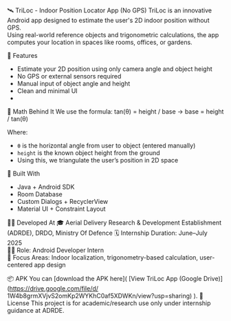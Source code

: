  🛰️ TriLoc - Indoor Position Locator App (No GPS)
TriLoc is an innovative Android app designed to estimate the user's 2D indoor position without GPS.  
Using real-world reference objects and trigonometric calculations, the app computes your location in spaces like rooms, offices, or gardens.

🚀 Features
- Estimate your 2D position using only camera angle and object height
- No GPS or external sensors required
- Manual input of object angle and height
- Clean and minimal UI
- 
 📐 Math Behind It
We use the formula: tan(θ) = height / base → base = height / tan(θ)

Where:
- `θ` is the horizontal angle from user to object (entered manually)
- `height` is the known object height from the ground
- Using this, we triangulate the user’s position in 2D space

 📱 Built With
- Java + Android SDK
- Room Database
- Custom Dialogs + RecyclerView
- Material UI + Constraint Layout

 👨‍💻 Developed At
🎓 Aerial Delivery Research & Development Establishment (ADRDE), DRDO, Ministry Of Defence
🗓️ Internship Duration: June–July 2025  
👨‍🔬 Role: Android Developer Intern  
🧠 Focus Areas: Indoor localization, trigonometry-based calculation, user-centered app design

📦 APK
You can [download the APK here]( [View TriLoc App (Google Drive)](https://drive.google.com/file/d/
1W4b8grmXVjvS2omKp2WYKhC0af5XDWKn/view?usp=sharing)
).
📜 License
This project is for academic/research use only under internship guidance at ADRDE.



